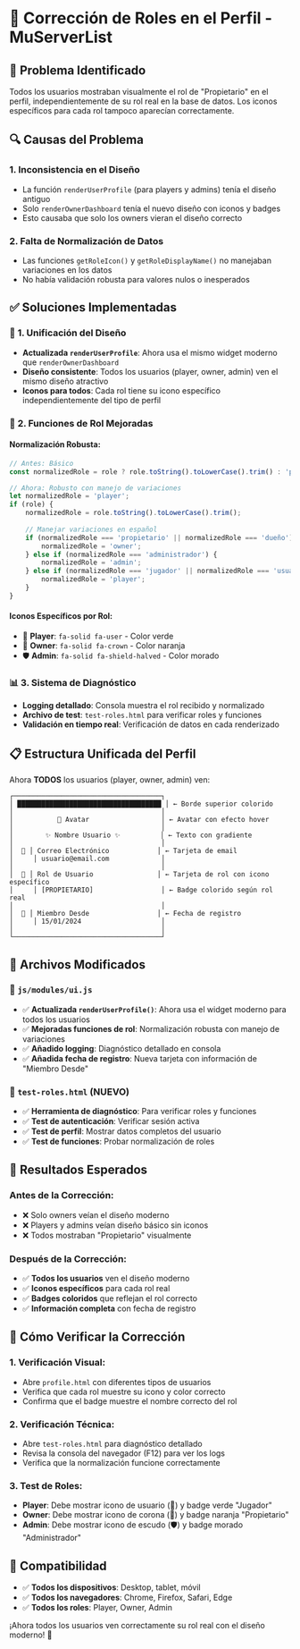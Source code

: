 # 🔧 Corrección de Roles en el Perfil - MuServerList

## 🚨 Problema Identificado

Todos los usuarios mostraban visualmente el rol de "Propietario" en el perfil, independientemente de su rol real en la base de datos. Los iconos específicos para cada rol tampoco aparecían correctamente.

## 🔍 Causas del Problema

### 1. **Inconsistencia en el Diseño**
- La función `renderUserProfile` (para players y admins) tenía el diseño antiguo
- Solo `renderOwnerDashboard` tenía el nuevo diseño con iconos y badges
- Esto causaba que solo los owners vieran el diseño correcto

### 2. **Falta de Normalización de Datos**
- Las funciones `getRoleIcon()` y `getRoleDisplayName()` no manejaban variaciones en los datos
- No había validación robusta para valores nulos o inesperados

## ✅ Soluciones Implementadas

### 🎨 **1. Unificación del Diseño**
- **Actualizada `renderUserProfile`**: Ahora usa el mismo widget moderno que `renderOwnerDashboard`
- **Diseño consistente**: Todos los usuarios (player, owner, admin) ven el mismo diseño atractivo
- **Iconos para todos**: Cada rol tiene su icono específico independientemente del tipo de perfil

### 🔧 **2. Funciones de Rol Mejoradas**

#### **Normalización Robusta:**
```javascript
// Antes: Básico
const normalizedRole = role ? role.toString().toLowerCase().trim() : 'player';

// Ahora: Robusto con manejo de variaciones
let normalizedRole = 'player';
if (role) {
    normalizedRole = role.toString().toLowerCase().trim();
    
    // Manejar variaciones en español
    if (normalizedRole === 'propietario' || normalizedRole === 'dueño') {
        normalizedRole = 'owner';
    } else if (normalizedRole === 'administrador') {
        normalizedRole = 'admin';
    } else if (normalizedRole === 'jugador' || normalizedRole === 'usuario') {
        normalizedRole = 'player';
    }
}
```

#### **Iconos Específicos por Rol:**
- 👤 **Player**: `fa-solid fa-user` - Color verde
- 👑 **Owner**: `fa-solid fa-crown` - Color naranja  
- 🛡️ **Admin**: `fa-solid fa-shield-halved` - Color morado

### 📊 **3. Sistema de Diagnóstico**
- **Logging detallado**: Consola muestra el rol recibido y normalizado
- **Archivo de test**: `test-roles.html` para verificar roles y funciones
- **Validación en tiempo real**: Verificación de datos en cada renderizado

## 📋 **Estructura Unificada del Perfil**

Ahora **TODOS** los usuarios (player, owner, admin) ven:

```
┌─────────────────────────────────────┐
│ ████████████████████████████████████ │ ← Borde superior colorido
│                                     │
│           👤 Avatar                  │ ← Avatar con efecto hover
│                                     │
│        ✨ Nombre Usuario ✨          │ ← Texto con gradiente
│                                     │
│  📧 │ Correo Electrónico            │ ← Tarjeta de email
│     │ usuario@email.com             │
│                                     │
│  👑 │ Rol de Usuario                │ ← Tarjeta de rol con icono específico
│     │ [PROPIETARIO]                 │ ← Badge colorido según rol real
│                                     │
│  📅 │ Miembro Desde                 │ ← Fecha de registro
│     │ 15/01/2024                    │
│                                     │
└─────────────────────────────────────┘
```

## 🔧 **Archivos Modificados**

### 📄 `js/modules/ui.js`
- ✅ **Actualizada `renderUserProfile()`**: Ahora usa el widget moderno para todos los usuarios
- ✅ **Mejoradas funciones de rol**: Normalización robusta con manejo de variaciones
- ✅ **Añadido logging**: Diagnóstico detallado en consola
- ✅ **Añadida fecha de registro**: Nueva tarjeta con información de "Miembro Desde"

### 📄 `test-roles.html` (NUEVO)
- ✅ **Herramienta de diagnóstico**: Para verificar roles y funciones
- ✅ **Test de autenticación**: Verificar sesión activa
- ✅ **Test de perfil**: Mostrar datos completos del usuario
- ✅ **Test de funciones**: Probar normalización de roles

## 🎯 **Resultados Esperados**

### **Antes de la Corrección:**
- ❌ Solo owners veían el diseño moderno
- ❌ Players y admins veían diseño básico sin iconos
- ❌ Todos mostraban "Propietario" visualmente

### **Después de la Corrección:**
- ✅ **Todos los usuarios** ven el diseño moderno
- ✅ **Iconos específicos** para cada rol real
- ✅ **Badges coloridos** que reflejan el rol correcto
- ✅ **Información completa** con fecha de registro

## 🧪 **Cómo Verificar la Corrección**

### 1. **Verificación Visual:**
- Abre `profile.html` con diferentes tipos de usuarios
- Verifica que cada rol muestre su icono y color correcto
- Confirma que el badge muestre el nombre correcto del rol

### 2. **Verificación Técnica:**
- Abre `test-roles.html` para diagnóstico detallado
- Revisa la consola del navegador (F12) para ver los logs
- Verifica que la normalización funcione correctamente

### 3. **Test de Roles:**
- **Player**: Debe mostrar icono de usuario (👤) y badge verde "Jugador"
- **Owner**: Debe mostrar icono de corona (👑) y badge naranja "Propietario"  
- **Admin**: Debe mostrar icono de escudo (🛡️) y badge morado "Administrador"

## 📱 **Compatibilidad**
- ✅ **Todos los dispositivos**: Desktop, tablet, móvil
- ✅ **Todos los navegadores**: Chrome, Firefox, Safari, Edge
- ✅ **Todos los roles**: Player, Owner, Admin

¡Ahora todos los usuarios ven correctamente su rol real con el diseño moderno! 🎉
